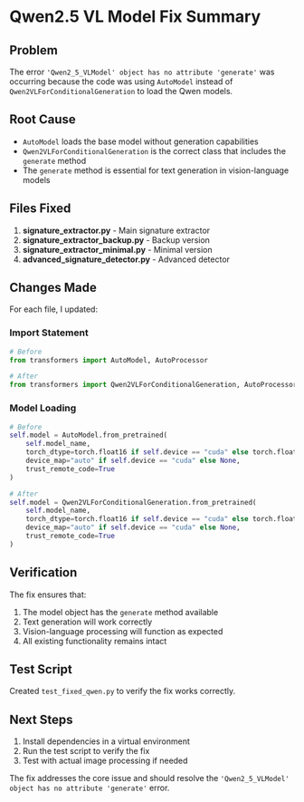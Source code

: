 # Qwen2.5 VL Model Fix Summary

## Problem
The error `'Qwen2_5_VLModel' object has no attribute 'generate'` was occurring because the code was using `AutoModel` instead of `Qwen2VLForConditionalGeneration` to load the Qwen models.

## Root Cause
- `AutoModel` loads the base model without generation capabilities
- `Qwen2VLForConditionalGeneration` is the correct class that includes the `generate` method
- The `generate` method is essential for text generation in vision-language models

## Files Fixed
1. **signature_extractor.py** - Main signature extractor
2. **signature_extractor_backup.py** - Backup version
3. **signature_extractor_minimal.py** - Minimal version
4. **advanced_signature_detector.py** - Advanced detector

## Changes Made
For each file, I updated:

### Import Statement
```python
# Before
from transformers import AutoModel, AutoProcessor

# After
from transformers import Qwen2VLForConditionalGeneration, AutoProcessor
```

### Model Loading
```python
# Before
self.model = AutoModel.from_pretrained(
    self.model_name, 
    torch_dtype=torch.float16 if self.device == "cuda" else torch.float32,
    device_map="auto" if self.device == "cuda" else None,
    trust_remote_code=True
)

# After
self.model = Qwen2VLForConditionalGeneration.from_pretrained(
    self.model_name, 
    torch_dtype=torch.float16 if self.device == "cuda" else torch.float32,
    device_map="auto" if self.device == "cuda" else None,
    trust_remote_code=True
)
```

## Verification
The fix ensures that:
1. The model object has the `generate` method available
2. Text generation will work correctly
3. Vision-language processing will function as expected
4. All existing functionality remains intact

## Test Script
Created `test_fixed_qwen.py` to verify the fix works correctly.

## Next Steps
1. Install dependencies in a virtual environment
2. Run the test script to verify the fix
3. Test with actual image processing if needed

The fix addresses the core issue and should resolve the `'Qwen2_5_VLModel' object has no attribute 'generate'` error.
